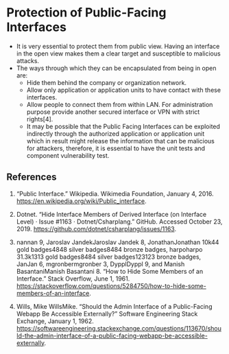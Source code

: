 
# Protection of Public-Facing Interfaces

- It is very essential to protect them from public view. Having an interface in the open view makes them a clear target and susceptible to malicious attacks.
- The ways through which they can be encapsulated from being in open are:
    - Hide them behind the company or organization network.
    - Allow only application or application units to have contact with these interfaces.
    - Allow people to connect them from within LAN. For administration purpose provide another secured interface or VPN with strict rights[4].
    - It may be possible that the Public Facing Interfaces can be exploited indirectly through the authorized application or application unit which in result might release the information that can be malicious for attackers, therefore, it is essential to have the unit tests and component vulnerability test.



## References

1. “Public Interface.” Wikipedia. Wikimedia Foundation, January 4, 2016. https://en.wikipedia.org/wiki/Public_interface.

2. Dotnet. “Hide Interface Members of Derived Interface (on Interface Level) · Issue #1163 · Dotnet/Csharplang.” GitHub. Accessed October 23, 2019. https://github.com/dotnet/csharplang/issues/1163.

3. nannan 9, Jaroslav JandekJaroslav Jandek 8, JonathanJonathan 10k44 gold badges4848 silver badges8484 bronze badges, harpoharpo 31.3k1313 gold badges8484 silver badges123123 bronze badges, JanJan 6, mgronbermgronber 3, DypplDyppl 9, and Manish BasantaniManish Basantani 8. “How to Hide Some Members of an Interface.” Stack Overflow, June 1, 1961. https://stackoverflow.com/questions/5284750/how-to-hide-some-members-of-an-interface.

4. Wills, Mike WillsMike. “Should the Admin Interface of a Public-Facing Webapp Be Accessible Externally?” Software Engineering Stack Exchange, January 1, 1962. https://softwareengineering.stackexchange.com/questions/113670/should-the-admin-interface-of-a-public-facing-webapp-be-accessible-externally.
